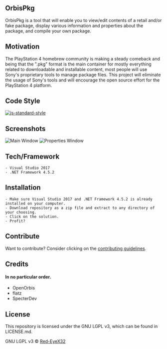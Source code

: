 ## OrbisPkg
OrbisPkg is a tool that will enable you to view/edit contents of a retail and/or fake package, display various information and properties about the package, and compile your own package.

## Motivation
The PlayStation 4 homebrew community is making a steady comeback and being that the ".pkg" format is the main container for mostly everything related to downloadable and installable content, most people will use Sony's proprietary tools to manage package files. This project will eliminate the usage of Sony's tools and will encourage the open source effort for the PlayStation 4 platform.

## Code Style
[![js-standard-style](https://img.shields.io/badge/code%20style-standard-brightgreen.svg?style=flat)](https://github.com/feross/standard)

## Screenshots
![Main Window](https://i.imgur.com/dXVdrAY.png)
![Properties Window](https://i.imgur.com/fPnaJaP.png)

## Tech/Framework
```
- Visual Studio 2017
- .NET Framework 4.5.2
```

## Installation
```
- Make sure Visual Studio 2017 and .NET Framework 4.5.2 is already installed on your computer.
- Download repository as a zip file and extract to any directory of your choosing.
- Click on the solution.
- Profit?
```

## Contribute
Want to contribute? Consider clicking on the [contributing guidelines](https://github.com/Red-EyeX3/OrbisPkg/blob/master/CONTRIBUTING.md).

## Credits
#### In no particular order.
* OpenOrbis
* flatz
* SpecterDev

## License
This repository is licensed under the GNU LGPL v3, which can be found in LICENSE.md.

GNU LGPL v3 © [Red-EyeX32](https://github.com/Red-EyeX32)
